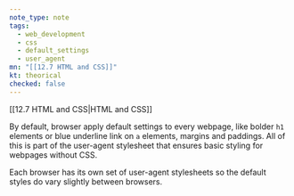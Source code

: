 ```yaml
---
note_type: note
tags:
  - web_development
  - css
  - default_settings
  - user_agent
mn: "[[12.7 HTML and CSS]]"
kt: theorical
checked: false
---
```

[[12.7 HTML and CSS|HTML and CSS]]

By default, browser apply default settings to every webpage, like bolder `h1` elements or blue underline link on `a` elements, margins and paddings. All of this is part of the user-agent stylesheet that ensures basic styling for webpages without CSS. 

Each browser has its own set of user-agent stylesheets so the default styles do vary slightly between browsers.